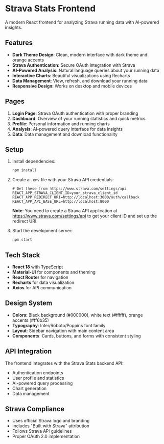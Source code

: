# Strava Stats Frontend

A modern React frontend for analyzing Strava running data with AI-powered insights.

## Features

- **Dark Theme Design**: Clean, modern interface with dark theme and orange accents
- **Strava Authentication**: Secure OAuth integration with Strava
- **AI-Powered Analysis**: Natural language queries about your running data
- **Interactive Charts**: Beautiful visualizations using Recharts
- **Data Management**: View, refresh, and download your running data
- **Responsive Design**: Works on desktop and mobile devices

## Pages

1. **Login Page**: Strava OAuth authentication with proper branding
2. **Dashboard**: Overview of your running statistics and quick metrics
3. **Profile**: Personal information and running charts
4. **Analysis**: AI-powered query interface for data insights
5. **Data**: Data management and download functionality

## Setup

1. Install dependencies:
   ```bash
   npm install
   ```

2. Create a `.env` file with your Strava API credentials:
   ```
   # Get these from https://www.strava.com/settings/api
   REACT_APP_STRAVA_CLIENT_ID=your_strava_client_id
   REACT_APP_REDIRECT_URI=http://localhost:3000/auth/callback
   REACT_APP_API_BASE_URL=http://localhost:8000
   ```
   
   **Note**: You need to create a Strava API application at https://www.strava.com/settings/api to get your client ID and set up the redirect URI.

3. Start the development server:
   ```bash
   npm start
   ```

## Tech Stack

- **React 18** with TypeScript
- **Material-UI** for components and theming
- **React Router** for navigation
- **Recharts** for data visualization
- **Axios** for API communication

## Design System

- **Colors**: Black background (#000000), white text (#ffffff), orange accents (#ff6b35)
- **Typography**: Inter/Roboto/Poppins font family
- **Layout**: Sidebar navigation with main content area
- **Components**: Cards, buttons, and forms with consistent styling

## API Integration

The frontend integrates with the Strava Stats backend API:
- Authentication endpoints
- User profile and statistics
- AI-powered query processing
- Chart generation
- Data management

## Strava Compliance

- Uses official Strava logo and branding
- Includes "Built with Strava" attribution
- Follows Strava API guidelines
- Proper OAuth 2.0 implementation